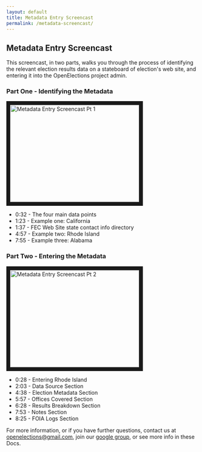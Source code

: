 ```yaml
---
layout: default
title: Metadata Entry Screencast
permalink: /metadata-screencast/
---
```


## Metadata Entry Screencast

This screencast, in two parts, walks you through the process of identifying the relevant election results data on a stateboard of election's web site, and entering it into the OpenElections project admin.


### Part One - Identifying the Metadata

<a href="http://www.youtube.com/watch?feature=player_embedded&v=f_uli1lo6XY
" target="_blank"><img src="http://img.youtube.com/vi/f_uli1lo6XY/0.jpg" 
alt="Metadata Entry Screencast Pt 1" width="340" height="255" border="10" /></a>


* 0:32 - The four main data points
* 1:23 - Example one: California
* 1:37 - FEC Web Site state contact info directory
* 4:57 - Example two: Rhode Island
* 7:55 - Example three: Alabama


### Part Two - Entering the Metadata

<a href="http://www.youtube.com/watch?feature=player_embedded&v=WLhyEAXZbr8
" target="_blank"><img src="http://img.youtube.com/vi/WLhyEAXZbr8/0.jpg" 
alt="Metadata Entry Screencast Pt 2" width="340" height="255" border="10" /></a>

* 0:28 - Entering Rhode Island
* 2:03 - Data Source Section
* 4:38 - Election Metadata Section
* 5:57 - Offices Covered Section
* 6:28 - Results Breakdown Section
* 7:53 - Notes Section
* 8:25 - FOIA Logs Section



For more information, or if you have further questions, contact us at [openelections@gmail.com](mailto:openelections@gmail.com), join our [google group](https://groups.google.com/forum/?fromgroups#!forum/openelections), or see more info in these Docs.


